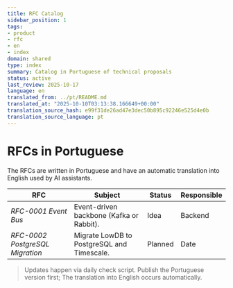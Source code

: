 ```yaml
---
title: RFC Catalog
sidebar_position: 1
tags:
- product
- rfc
- en
- index
domain: shared
type: index
summary: Catalog in Portuguese of technical proposals
status: active
last_review: 2025-10-17
language: en
translated_from: ../pt/README.md
translated_at: "2025-10-10T03:13:38.166649+00:00"
translation_source_hash: e99f31de26ad47e3dec50b895c92246e525d4e0b
translation_source_language: pt
---
```


# RFCs in Portuguese

The RFCs are written in Portuguese and have an automatic translation into English used by AI assistants.

| RFC | Subject | Status | Responsible |
|-----|------------|--------|-------------|
| _RFC-0001 Event Bus_ | Event-driven backbone (Kafka or Rabbit). | Idea | Backend |
| _RFC-0002 PostgreSQL Migration_ | Migrate LowDB to PostgreSQL and Timescale. | Planned | Date |

> Updates happen via daily check script. Publish the Portuguese version first; The translation into English occurs automatically.
